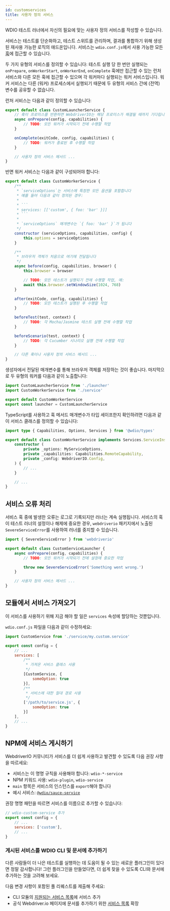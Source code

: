 ```yaml
---
id: customservices
title: 사용자 정의 서비스
---
```


WDIO 테스트 러너에서 자신의 필요에 맞는 사용자 정의 서비스를 작성할 수 있습니다.

서비스는 테스트를 단순화하고, 테스트 스위트를 관리하며, 결과를 통합하기 위해 생성된 재사용 가능한 로직의 애드온입니다. 서비스는 `wdio.conf.js`에서 사용 가능한 모든 [훅](/docs/configurationfile)에 접근할 수 있습니다.

두 가지 유형의 서비스를 정의할 수 있습니다: 테스트 실행 당 한 번만 실행되는 `onPrepare`, `onWorkerStart`, `onWorkerEnd`, `onComplete` 훅에만 접근할 수 있는 런처 서비스와 다른 모든 훅에 접근할 수 있으며 각 워커마다 실행되는 워커 서비스입니다. 워커 서비스는 다른 (워커) 프로세스에서 실행되기 때문에 두 유형의 서비스 간에 (전역) 변수를 공유할 수 없습니다.

런처 서비스는 다음과 같이 정의할 수 있습니다:

```js
export default class CustomLauncherService {
    // 훅이 프로미스를 반환하면 WebdriverIO는 해당 프로미스가 해결될 때까지 기다립니다.
    async onPrepare(config, capabilities) {
        // TODO: 모든 워커가 시작되기 전에 수행할 작업
    }

    onComplete(exitCode, config, capabilities) {
        // TODO: 워커가 종료된 후 수행할 작업
    }

    // 사용자 정의 서비스 메서드 ...
}
```

반면 워커 서비스는 다음과 같이 구성되어야 합니다:

```js
export default class CustomWorkerService {
    /**
     * `serviceOptions`는 서비스에 특정한 모든 옵션을 포함합니다
     * 예를 들어 다음과 같이 정의된 경우:
     *
     * ```
     * services: [['custom', { foo: 'bar' }]]
     * ```
     *
     * `serviceOptions` 매개변수는 `{ foo: 'bar' }`가 됩니다
     */
    constructor (serviceOptions, capabilities, config) {
        this.options = serviceOptions
    }

    /**
     * 브라우저 객체가 처음으로 여기에 전달됩니다
     */
    async before(config, capabilities, browser) {
        this.browser = browser

        // TODO: 모든 테스트가 실행되기 전에 수행할 작업, 예:
        await this.browser.setWindowSize(1024, 768)
    }

    after(exitCode, config, capabilities) {
        // TODO: 모든 테스트가 실행된 후 수행할 작업
    }

    beforeTest(test, context) {
        // TODO: 각 Mocha/Jasmine 테스트 실행 전에 수행할 작업
    }

    beforeScenario(test, context) {
        // TODO: 각 Cucumber 시나리오 실행 전에 수행할 작업
    }

    // 다른 훅이나 사용자 정의 서비스 메서드 ...
}
```

생성자에서 전달된 매개변수를 통해 브라우저 객체를 저장하는 것이 좋습니다. 마지막으로 두 유형의 워커를 다음과 같이 노출합니다:

```js
import CustomLauncherService from './launcher'
import CustomWorkerService from './service'

export default CustomWorkerService
export const launcher = CustomLauncherService
```

TypeScript를 사용하고 훅 메서드 매개변수가 타입 세이프한지 확인하려면 다음과 같이 서비스 클래스를 정의할 수 있습니다:

```ts
import type { Capabilities, Options, Services } from '@wdio/types'

export default class CustomWorkerService implements Services.ServiceInstance {
    constructor (
        private _options: MyServiceOptions,
        private _capabilities: Capabilities.RemoteCapability,
        private _config: WebdriverIO.Config,
    ) {
        // ...
    }

    // ...
}
```

## 서비스 오류 처리

서비스 훅 중에 발생한 오류는 로그로 기록되지만 러너는 계속 실행됩니다. 서비스의 훅이 테스트 러너의 설정이나 해제에 중요한 경우, `webdriverio` 패키지에서 노출된 `SevereServiceError`를 사용하여 러너를 중지할 수 있습니다.

```js
import { SevereServiceError } from 'webdriverio'

export default class CustomServiceLauncher {
    async onPrepare(config, capabilities) {
        // TODO: 모든 워커가 시작되기 전에 설정에 중요한 작업

        throw new SevereServiceError('Something went wrong.')
    }

    // 사용자 정의 서비스 메서드 ...
}
```

## 모듈에서 서비스 가져오기

이 서비스를 사용하기 위해 지금 해야 할 일은 `services` 속성에 할당하는 것뿐입니다.

`wdio.conf.js` 파일을 다음과 같이 수정하세요:

```js
import CustomService from './service/my.custom.service'

export const config = {
    // ...
    services: [
        /**
         * 가져온 서비스 클래스 사용
         */
        [CustomService, {
            someOption: true
        }],
        /**
         * 서비스에 대한 절대 경로 사용
         */
        ['/path/to/service.js', {
            someOption: true
        }]
    ],
    // ...
}
```

## NPM에 서비스 게시하기

WebdriverIO 커뮤니티가 서비스를 더 쉽게 사용하고 발견할 수 있도록 다음 권장 사항을 따르세요:

* 서비스는 이 명명 규칙을 사용해야 합니다: `wdio-*-service`
* NPM 키워드 사용: `wdio-plugin`, `wdio-service`
* `main` 항목은 서비스의 인스턴스를 `export`해야 합니다
* 예시 서비스: [`@wdio/sauce-service`](https://github.com/webdriverio/webdriverio/tree/main/packages/wdio-sauce-service)

권장 명명 패턴을 따르면 서비스를 이름으로 추가할 수 있습니다:

```js
// wdio-custom-service 추가
export const config = {
    // ...
    services: ['custom'],
    // ...
}
```

### 게시된 서비스를 WDIO CLI 및 문서에 추가하기

다른 사람들이 더 나은 테스트를 실행하는 데 도움이 될 수 있는 새로운 플러그인이 있다면 정말 감사합니다! 그런 플러그인을 만들었다면, 더 쉽게 찾을 수 있도록 CLI와 문서에 추가하는 것을 고려해 보세요.

다음 변경 사항이 포함된 풀 리퀘스트를 제출해 주세요:

- CLI 모듈의 [지원되는 서비스 목록](https://github.com/webdriverio/webdriverio/blob/main/packages/wdio-cli/src/constants.ts#L92-L128)에 서비스 추가
- 공식 Webdriver.io 페이지에 문서를 추가하기 위한 [서비스 목록](https://github.com/webdriverio/webdriverio/blob/main/scripts/docs-generation/3rd-party/services.json) 확장